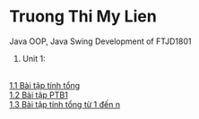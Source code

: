 # Truong Thi My Lien
Java OOP, Java Swing Development of FTJD1801
</br>
1. Unit 1:
</br> 
  <a href=https://github.com/FASTTRACKSE/FTJD1801_JavaCore/blob/master/Lien/JavaFastTrack/src/baitap1/TinhTong.java>1.1 Bài tập tính tổng</a>
</br>
  <a href=https://github.com/FASTTRACKSE/FTJD1801_JavaCore/blob/master/Lien/JavaFastTrack/src/baitap2/PTB1.java>1.2 Bài tập PTB1</a>
</br>
  <a href=https://github.com/FASTTRACKSE/FTJD1801_JavaCore/tree/master/Lien/JavaFastTrack/src/baitap3>1.3 Bài tập tính tổng từ 1 đến n</a>
</br>
